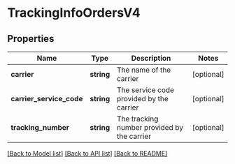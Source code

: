 # TrackingInfoOrdersV4

## Properties
Name | Type | Description | Notes
------------ | ------------- | ------------- | -------------
**carrier** | **string** | The name of the carrier | [optional] 
**carrier_service_code** | **string** | The service code provided by the carrier | [optional] 
**tracking_number** | **string** | The tracking number provided by the carrier | [optional] 

[[Back to Model list]](../../README.md#documentation-for-models) [[Back to API list]](../../README.md#documentation-for-api-endpoints) [[Back to README]](../../README.md)

